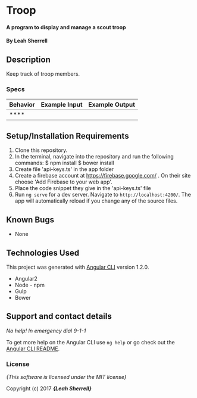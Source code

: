 # Troop

#### A program to display and manage a scout troop

#### By **Leah Sherrell**

## Description

Keep track of troop members.

### Specs
| Behavior | Example Input | Example Output |
| :-------------     | :------------- | :------------- |
| **** |  |  |



## Setup/Installation Requirements
1. Clone this repository.
2. In the terminal, navigate into the repository and run the following commands:
  $ npm install
  $ bower install
3. Create file 'api-keys.ts' in the app folder
4. Create a firebase account at https://firebase.google.com/ . On their site choose 'Add Firebase to your web app'.
5. Place the code snippet they give in the 'api-keys.ts' file
6. Run `ng serve` for a dev server. Navigate to `http://localhost:4200/`. The app will automatically reload if you change any of the source files.

## Known Bugs
* None

## Technologies Used
This project was generated with [Angular CLI](https://github.com/angular/angular-cli) version 1.2.0.

* Angular2
* Node - npm
* Gulp
* Bower

## Support and contact details

_No help! In emergency dial 9-1-1_

To get more help on the Angular CLI use `ng help` or go check out the [Angular CLI README](https://github.com/angular/angular-cli/blob/master/README.md).

### License

*{This software is licensed under the MIT license}*

Copyright (c) 2017 **_{Leah Sherrell}_**
